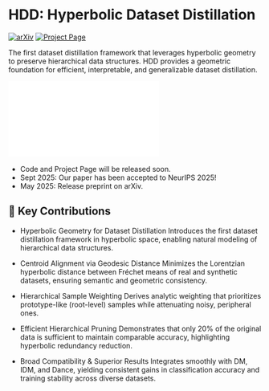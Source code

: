 # HDD: Hyperbolic Dataset Distillation
[![arXiv](https://img.shields.io/badge/arXiv-2505.24623-b31b1b.svg)](https://arxiv.org/abs/2505.24623)
[![Project Page](https://img.shields.io/badge/Project-Page-blue.svg)](https://arxiv.org/abs/2505.24623)

The first dataset distillation framework that leverages hyperbolic geometry to preserve hierarchical data structures.
HDD provides a geometric foundation for efficient, interpretable, and generalizable dataset distillation.

![Overview of HDD](figure/overview.pdf)

- Code and Project Page will be released soon.
- Sept 2025: Our paper has been accepted to NeurIPS 2025!
- May 2025: Release preprint on arXiv.

<!-- ## 📖 Project Overview

Dataset Distillation aims to synthesize a compact dataset that retains the performance of the original large-scale data.
However, conventional Euclidean-based methods overlook the hierarchical and geometric nature of real-world data, treating all samples as independent points.

HDD (Hyperbolic Dataset Distillation) introduces Lorentz hyperbolic space to explicitly model these hierarchical structures.
By aligning the Fréchet means (centroids) of real and synthetic datasets via geodesic distance minimization, HDD captures both global semantics and prototype-level representations, enhancing information fidelity while reducing noise.

This geometric formulation enables hierarchical sample weighting and efficient pruning—retaining as little as 20% of the original data without significant performance degradation.

HDD integrates seamlessly with state-of-the-art distribution matching methods (DM, IDM, Dance), consistently improving accuracy, stability, and cross-architecture generalization across benchmarks such as Fashion-MNIST, SVHN, CIFAR-10/100, and TinyImageNet. -->

## 🎯 Key Contributions

- Hyperbolic Geometry for Dataset Distillation
Introduces the first dataset distillation framework in hyperbolic space, enabling natural modeling of hierarchical data structures.

- Centroid Alignment via Geodesic Distance
Minimizes the Lorentzian hyperbolic distance between Fréchet means of real and synthetic datasets, ensuring semantic and geometric consistency.

- Hierarchical Sample Weighting
Derives analytic weighting that prioritizes prototype-like (root-level) samples while attenuating noisy, peripheral ones.

- Efficient Hierarchical Pruning
Demonstrates that only 20% of the original data is sufficient to maintain comparable accuracy, highlighting hyperbolic redundancy reduction.

- Broad Compatibility & Superior Results
Integrates smoothly with DM, IDM, and Dance, yielding consistent gains in classification accuracy and training stability across diverse datasets.
